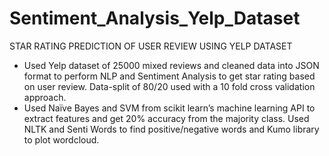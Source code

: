 # Sentiment_Analysis_Yelp_Dataset
STAR RATING PREDICTION OF USER REVIEW USING YELP DATASET

-	Used Yelp dataset of 25000 mixed reviews and cleaned data into JSON format to perform NLP and Sentiment Analysis to get star rating based on user review. Data-split of 80/20 used with a 10 fold cross validation approach.
-	Used Naïve Bayes and SVM from scikit learn’s machine learning API to extract features and get 20% accuracy from the majority class. Used NLTK and Senti Words to find positive/negative words and Kumo library to plot wordcloud.
